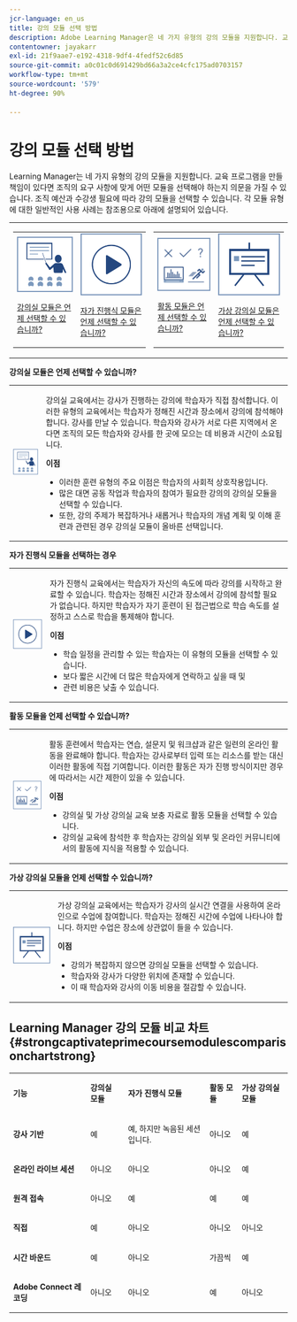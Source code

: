 ```yaml
---
jcr-language: en_us
title: 강의 모듈 선택 방법
description: Adobe Learning Manager은 네 가지 유형의 강의 모듈을 지원합니다. 교육 프로그램을 만들 책임이 있다면 조직의 요구 사항에 맞게 어떤 모듈을 선택해야 하는지 의문을 가질 수 있습니다. 조직 예산과 수강생 필요에 따라 강의 모듈을 선택할 수 있습니다. 각 모듈 유형에 대한 일반적인 사용 사례는 참조용으로 아래에 설명되어 있습니다.
contentowner: jayakarr
exl-id: 21f9aae7-e192-4318-9df4-4fedf52c6d85
source-git-commit: a0c01c0d691429bd66a3a2ce4cfc175ad0703157
workflow-type: tm+mt
source-wordcount: '579'
ht-degree: 90%

---
```


# 강의 모듈 선택 방법

Learning Manager는 네 가지 유형의 강의 모듈을 지원합니다. 교육 프로그램을 만들 책임이 있다면 조직의 요구 사항에 맞게 어떤 모듈을 선택해야 하는지 의문을 가질 수 있습니다. 조직 예산과 수강생 필요에 따라 강의 모듈을 선택할 수 있습니다. 각 모듈 유형에 대한 일반적인 사용 사례는 참조용으로 아래에 설명되어 있습니다.

<table>
 <tbody>
  <tr>
   <td>
    <table>
     <tbody>
      <tr>
       <td><img src="assets/classroom-module.png">
        <p><a href="how-to-choose-modules.md#main-pars_text_1432182659">강의실 모듈은 언제 선택할 수 있습니까?</a></p></td>
       <td><img src="assets/self-placed-module.png">
        <p><a href="how-to-choose-modules.md#main-pars_text_735062721">자가 진행식 모듈은 언제 선택할 수 있습니까? </a></p></td>
      </tr>
     </tbody>
    </table></td>
   <td>
    <table>
     <tbody>
      <tr>
       <td><img src="assets/activity.png">
        <p><a href="how-to-choose-modules.md#main-pars_text_1900017946">활동 모듈은 언제 선택할 수 있습니까?</a></p></td>
       <td><img src="assets/virtual-classroom.png">
        <p><a href="how-to-choose-modules.md#main-pars_text_112651927">가상 강의실 모듈은 언제 선택할 수 있습니까?</a></p></td>
      </tr>
     </tbody>
    </table></td>
  </tr>
 </tbody>
</table>

**강의실 모듈은 언제 선택할 수 있습니까?**

<table>
 <tbody>
  <tr>
   <td><img src="assets/classroom-module.png"></td>
   <td>
    <p>강의실 교육에서는 강사가 진행하는 강의에 학습자가 직접 참석합니다. 이러한 유형의 교육에서는 학습자가 정해진 시간과 장소에서 강의에 참석해야 합니다. 강사를 만날 수 있습니다. 학습자와 강사가 서로 다른 지역에서 온다면 조직의 모든 학습자와 강사를 한 곳에 모으는 데 비용과 시간이 소요됩니다.</p>
    <p><strong>이점</strong></p>
    <ul>
     <li>이러한 훈련 유형의 주요 이점은 학습자의 사회적 상호작용입니다. </li>
     <li>많은 대면 공동 작업과 학습자의 참여가 필요한 강의의 강의실 모듈을 선택할 수 있습니다. </li>
     <li>또한, 강의 주제가 복잡하거나 새롭거나 학습자의 개념 계획 및 이해 훈련과 관련된 경우 강의실 모듈이 올바른 선택입니다.</li>
    </ul></td>
  </tr>
 </tbody>
</table>

**자가 진행식 모듈을 선택하는 경우**

<table>
 <tbody>
  <tr>
   <td><img src="assets/self-placed-module.png"></td>
   <td>
    <p>자가 진행식 교육에서는 학습자가 자신의 속도에 따라 강의를 시작하고 완료할 수 있습니다. 학습자는 정해진 시간과 장소에서 강의에 참석할 필요가 없습니다. 하지만 학습자가 자기 훈련이 된 접근법으로 학습 속도를 설정하고 스스로 학습을 통제해야 합니다.</p>
    <p> </p>
    <p><strong>이점</strong></p>
    <ul>
     <li>학습 일정을 관리할 수 있는 학습자는 이 유형의 모듈을 선택할 수 있습니다. </li>
     <li>보다 짧은 시간에 더 많은 학습자에게 연락하고 싶을 때 및 </li>
     <li> 관련 비용은 낮출 수 있습니다.</li>
    </ul></td>
  </tr>
 </tbody>
</table>

**활동 모듈을 언제 선택할 수 있습니까?**

<table>
 <tbody>
  <tr>
   <td><img src="assets/activity.png"></td>
   <td>
    <p>활동 훈련에서 학습자는 연습, 설문지 및 워크샵과 같은 일련의 온라인 활동을 완료해야 합니다. 학습자는 강사로부터 입력 또는 리소스를 받는 대신 이러한 활동에 직접 기여합니다. 이러한 활동은 자가 진행 방식이지만 경우에 따라서는 시간 제한이 있을 수 있습니다.</p>
    <p> </p>
    <p><strong>이점</strong></p>
    <ul>
     <li>강의실 및 가상 강의실 교육 보충 자료로 활동 모듈을 선택할 수 있습니다.</li>
     <li>강의실 교육에 참석한 후 학습자는 강의실 외부 및 온라인 커뮤니티에서의 활동에 지식을 적용할 수 있습니다.</li>
    </ul></td>
  </tr>
 </tbody>
</table>

**가상 강의실 모듈을 언제 선택할 수 있습니까?**

<table>
 <tbody>
  <tr>
   <td><img src="assets/virtual-classroom.png"></td>
   <td>
    <p>가상 강의실 교육에서는 학습자가 강사의 실시간 연결을 사용하여 온라인으로 수업에 참여합니다. 학습자는 정해진 시간에 수업에 나타나야 합니다. 하지만 수업은 장소에 상관없이 들을 수 있습니다.</p>
    <p> </p>
    <p> </p>
    <p><strong>이점</strong></p>
    <ul>
     <li>강의가 복잡하지 않으면 강의실 모듈을 선택할 수 있습니다.</li>
     <li>학습자와 강사가 다양한 위치에 존재할 수 있습니다. </li>
     <li>이 때 학습자와 강사의 이동 비용을 절감할 수 있습니다.</li>
    </ul></td>
  </tr>
 </tbody>
</table>

## Learning Manager 강의 모듈 비교 차트 {#strongcaptivateprimecoursemodulescomparisonchartstrong}

<table>
 <tbody>
  <tr>
   <td>
    <p><strong>기능 </strong></p></td>
   <td>
    <p><strong>강의실 모듈</strong></p></td>
   <td>
    <p><strong>자가 진행식 모듈</strong><br></p></td>
   <td>
    <p><strong>활동 모듈</strong></p></td>
   <td>
    <p><strong>가상 강의실 모듈</strong></p></td>
  </tr>
  <tr>
   <td>
    <p><strong>강사 기반</strong></p></td>
   <td>
    <p>예</p></td>
   <td>
    <p>예, 하지만 녹음된 세션입니다. </p></td>
   <td>
    <p>아니오</p></td>
   <td>
    <p>예</p></td>
  </tr>
  <tr>
   <td>
    <p><strong>온라인 라이브 세션</strong></p></td>
   <td>
    <p>아니오</p></td>
   <td>
    <p>아니오</p></td>
   <td>
    <p>아니오</p></td>
   <td>
    <p>예</p></td>
  </tr>
  <tr>
   <td>
    <p><strong>원격 접속</strong></p></td>
   <td>
    <p>아니오</p></td>
   <td>
    <p>예</p></td>
   <td>
    <p>예</p></td>
   <td>
    <p>예</p></td>
  </tr>
  <tr>
   <td>
    <p><strong>직접</strong></p></td>
   <td>
    <p>예</p></td>
   <td>
    <p>아니오</p></td>
   <td>
    <p>아니오</p></td>
   <td>
    <p>아니오</p></td>
  </tr>
  <tr>
   <td>
    <p><strong>시간 바운드</strong></p></td>
   <td>
    <p>예</p></td>
   <td>
    <p>아니오</p></td>
   <td>
    <p>가끔씩</p></td>
   <td>
    <p>예</p></td>
  </tr>
  <tr>
   <td>
    <p><strong>Adobe Connect 레코딩</strong></p></td>
   <td>
    <p>아니오</p></td>
   <td>
    <p>아니오</p></td>
   <td>
    <p>예</p></td>
   <td>
    <p>아니오</p></td>
  </tr>
 </tbody>
</table>
